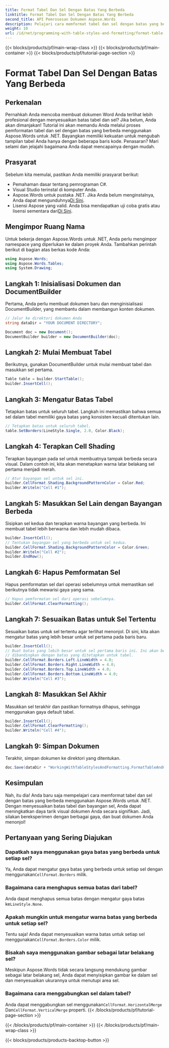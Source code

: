 ```yaml
---
title: Format Tabel Dan Sel Dengan Batas Yang Berbeda
linktitle: Format Tabel Dan Sel Dengan Batas Yang Berbeda
second_title: API Pemrosesan Dokumen Aspose.Words
description: Pelajari cara memformat tabel dan sel dengan batas yang berbeda menggunakan Aspose.Words untuk .NET. Sempurnakan dokumen Word Anda dengan gaya tabel dan bayangan sel yang disesuaikan.
weight: 10
url: /id/net/programming-with-table-styles-and-formatting/format-table-and-cell-with-different-borders/
---
```


{{< blocks/products/pf/main-wrap-class >}}
{{< blocks/products/pf/main-container >}}
{{< blocks/products/pf/tutorial-page-section >}}

# Format Tabel Dan Sel Dengan Batas Yang Berbeda

## Perkenalan

Pernahkah Anda mencoba membuat dokumen Word Anda terlihat lebih profesional dengan menyesuaikan batas tabel dan sel? Jika belum, Anda akan dimanjakan! Tutorial ini akan memandu Anda melalui proses pemformatan tabel dan sel dengan batas yang berbeda menggunakan Aspose.Words untuk .NET. Bayangkan memiliki kekuatan untuk mengubah tampilan tabel Anda hanya dengan beberapa baris kode. Penasaran? Mari selami dan jelajahi bagaimana Anda dapat mencapainya dengan mudah.

## Prasyarat

Sebelum kita memulai, pastikan Anda memiliki prasyarat berikut:
- Pemahaman dasar tentang pemrograman C#.
- Visual Studio terinstal di komputer Anda.
-  Aspose.Words untuk pustaka .NET. Jika Anda belum menginstalnya, Anda dapat mengunduhnya[Di Sini](https://releases.aspose.com/words/net/).
-  Lisensi Aspose yang valid. Anda bisa mendapatkan uji coba gratis atau lisensi sementara dari[Di Sini](https://purchase.aspose.com/temporary-license/).

## Mengimpor Ruang Nama

Untuk bekerja dengan Aspose.Words untuk .NET, Anda perlu mengimpor namespace yang diperlukan ke dalam proyek Anda. Tambahkan perintah berikut di bagian atas berkas kode Anda:

```csharp
using Aspose.Words;
using Aspose.Words.Tables;
using System.Drawing;
```

## Langkah 1: Inisialisasi Dokumen dan DocumentBuilder

Pertama, Anda perlu membuat dokumen baru dan menginisialisasi DocumentBuilder, yang membantu dalam membangun konten dokumen. 

```csharp
// Jalur ke direktori dokumen Anda
string dataDir = "YOUR DOCUMENT DIRECTORY";

Document doc = new Document();
DocumentBuilder builder = new DocumentBuilder(doc);
```

## Langkah 2: Mulai Membuat Tabel

Berikutnya, gunakan DocumentBuilder untuk mulai membuat tabel dan masukkan sel pertama.

```csharp
Table table = builder.StartTable();
builder.InsertCell();
```

## Langkah 3: Mengatur Batas Tabel

Tetapkan batas untuk seluruh tabel. Langkah ini memastikan bahwa semua sel dalam tabel memiliki gaya batas yang konsisten kecuali ditentukan lain.

```csharp
// Tetapkan batas untuk seluruh tabel.
table.SetBorders(LineStyle.Single, 2.0, Color.Black);
```

## Langkah 4: Terapkan Cell Shading

Terapkan bayangan pada sel untuk membuatnya tampak berbeda secara visual. Dalam contoh ini, kita akan menetapkan warna latar belakang sel pertama menjadi merah.


```csharp
// Atur bayangan sel untuk sel ini.
builder.CellFormat.Shading.BackgroundPatternColor = Color.Red;
builder.Writeln("Cell #1");
```

## Langkah 5: Masukkan Sel Lain dengan Bayangan Berbeda

Sisipkan sel kedua dan terapkan warna bayangan yang berbeda. Ini membuat tabel lebih berwarna dan lebih mudah dibaca.

```csharp
builder.InsertCell();
// Tentukan bayangan sel yang berbeda untuk sel kedua.
builder.CellFormat.Shading.BackgroundPatternColor = Color.Green;
builder.Writeln("Cell #2");
builder.EndRow();
```

## Langkah 6: Hapus Pemformatan Sel

Hapus pemformatan sel dari operasi sebelumnya untuk memastikan sel berikutnya tidak mewarisi gaya yang sama.


```csharp
// Hapus pemformatan sel dari operasi sebelumnya.
builder.CellFormat.ClearFormatting();
```

## Langkah 7: Sesuaikan Batas untuk Sel Tertentu

Sesuaikan batas untuk sel tertentu agar terlihat menonjol. Di sini, kita akan mengatur batas yang lebih besar untuk sel pertama pada baris baru.

```csharp
builder.InsertCell();
// Buat batas yang lebih besar untuk sel pertama baris ini. Ini akan berbeda
// dibandingkan dengan batas yang ditetapkan untuk tabel.
builder.CellFormat.Borders.Left.LineWidth = 4.0;
builder.CellFormat.Borders.Right.LineWidth = 4.0;
builder.CellFormat.Borders.Top.LineWidth = 4.0;
builder.CellFormat.Borders.Bottom.LineWidth = 4.0;
builder.Writeln("Cell #3");
```

## Langkah 8: Masukkan Sel Akhir

Masukkan sel terakhir dan pastikan formatnya dihapus, sehingga menggunakan gaya default tabel.

```csharp
builder.InsertCell();
builder.CellFormat.ClearFormatting();
builder.Writeln("Cell #4");
```

## Langkah 9: Simpan Dokumen

Terakhir, simpan dokumen ke direktori yang ditentukan.

```csharp
doc.Save(dataDir + "WorkingWithTableStylesAndFormatting.FormatTableAndCellWithDifferentBorders.docx");
```

## Kesimpulan

Nah, itu dia! Anda baru saja mempelajari cara memformat tabel dan sel dengan batas yang berbeda menggunakan Aspose.Words untuk .NET. Dengan menyesuaikan batas tabel dan bayangan sel, Anda dapat meningkatkan daya tarik visual dokumen Anda secara signifikan. Jadi, silakan bereksperimen dengan berbagai gaya, dan buat dokumen Anda menonjol!

## Pertanyaan yang Sering Diajukan

### Dapatkah saya menggunakan gaya batas yang berbeda untuk setiap sel?
 Ya, Anda dapat mengatur gaya batas yang berbeda untuk setiap sel dengan menggunakan`CellFormat.Borders` milik.

### Bagaimana cara menghapus semua batas dari tabel?
 Anda dapat menghapus semua batas dengan mengatur gaya batas ke`LineStyle.None`.

### Apakah mungkin untuk mengatur warna batas yang berbeda untuk setiap sel?
 Tentu saja! Anda dapat menyesuaikan warna batas untuk setiap sel menggunakan`CellFormat.Borders.Color` milik.

### Bisakah saya menggunakan gambar sebagai latar belakang sel?
Meskipun Aspose.Words tidak secara langsung mendukung gambar sebagai latar belakang sel, Anda dapat menyisipkan gambar ke dalam sel dan menyesuaikan ukurannya untuk menutupi area sel.

### Bagaimana cara menggabungkan sel dalam tabel?
 Anda dapat menggabungkan sel menggunakan`CellFormat.HorizontalMerge` Dan`CellFormat.VerticalMerge` properti.
{{< /blocks/products/pf/tutorial-page-section >}}

{{< /blocks/products/pf/main-container >}}
{{< /blocks/products/pf/main-wrap-class >}}

{{< blocks/products/products-backtop-button >}}
